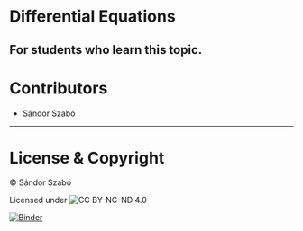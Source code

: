 # Differential Equations
For students who learn this topic.
---
# Contributors

* Sándor Szabó
---
# License & Copyright

© Sándor Szabó 

Licensed under  ![CC BY-NC-ND 4.0](https://i.creativecommons.org/l/by-nc-nd/4.0/88x31.png)

[![Binder](https://mybinder.org/badge_logo.svg)](https://mybinder.org/v2/gh/wesszabo/Differential-Equations/master)
